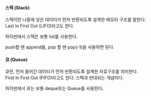 #### 스택 (Stack)

스택이란 나중에 넣은 데이터가 먼저 반환되도록 설계한 메모리 구조를 말한다.   
Last In First Out (LIFO)라고도 한다.

파이썬에서 스택은 보통 list를 사용한다.

push할 땐 append를, 
pop 할 땐 pop(-1)을 사용하면 된다.


#### 큐 (Queue)

큐란, 먼저 들어간 데이터가 먼저 반환되도록 설계한 자료구조를 의미한다.   
First In First Out (FIFO)라고도 한다. 스택과 반대되는 개념이다.

파이썬에서 큐는 보통 deque또는 Queue를 사용한다.   
